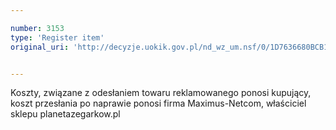 ```yaml
---

number: 3153
type: 'Register item'
original_uri: 'http://decyzje.uokik.gov.pl/nd_wz_um.nsf/0/1D7636680BCB13A1C12579F80047F9E9?OpenDocument'


---
```


Koszty, związane z odesłaniem towaru reklamowanego ponosi kupujący, koszt przesłania po naprawie ponosi firma Maximus-Netcom, właściciel sklepu planetazegarkow.pl
